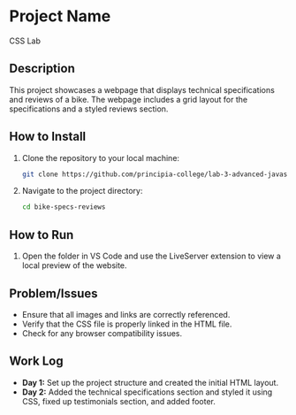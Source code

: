 # Project Name

CSS Lab

## Description

This project showcases a webpage that displays technical specifications and reviews of a bike. The webpage includes a grid layout for the specifications and a styled reviews section.

## How to Install

1. Clone the repository to your local machine:
    ```bash
    git clone https://github.com/principia-college/lab-3-advanced-javascript-1-Coleman-S.git
    ```
2. Navigate to the project directory:
    ```bash
    cd bike-specs-reviews
    ```

## How to Run

1. Open the folder in VS Code and use the LiveServer extension to view a local preview of the website.

## Problem/Issues

- Ensure that all images and links are correctly referenced.
- Verify that the CSS file is properly linked in the HTML file.
- Check for any browser compatibility issues.

## Work Log

- **Day 1:** Set up the project structure and created the initial HTML layout.
- **Day 2:** Added the technical specifications section and styled it using CSS, fixed up testimonials section, and added footer.